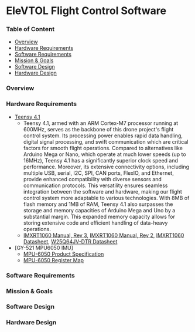 # EleVTOL Flight Control Software

### Table of Content
- [Overview](#overview)
- [Hardware Requirements](#hardware-requirements)
- [Software Requirements](#software-requirements)
- [Mission & Goals](#mission-&-goals)
- [Software Design](#software-design)
- [Hardware Design](#hardware-design)

### Overview


### Hardware Requirements
- [Teensy 4.1](https://www.pjrc.com/store/teensy41.html)
  - Teensy 4.1, armed with an ARM Cortex-M7 processor running at 600MHz, serves as the backbone of this drone project's flight control system. Its processing power enables rapid data handling, digital signal processing, and swift communication which are critical factors for smooth flight operations. Compared to alternatives like Arduino Mega or Nano, which operate at much lower speeds (up to 16MHz), Teensy 4.1 has a significantly superior clock speed and performance. Moreover, its extensive connectivity options, including multiple USB, serial, I2C, SPI, CAN ports, FlexIO, and Ethernet, provide enhanced compatibility with diverse sensors and communication protocols. This versatility ensures seamless integration between the software and hardware, making our flight control system more adaptable to various technologies. With 8MB of flash memory and 1MB of RAM, Teensy 4.1 also surpasses the storage and memory capacities of Arduino Mega and Uno by a substantial margin. This expanded memory capacity allows for storing extensive code and efficient handling of data-heavy operations.
  - [IMXRT1060 Manual, Rev 3](https://www.pjrc.com/teensy/IMXRT1060RM_rev3.pdf), [IMXRT1060 Manual, Rev 2](https://www.pjrc.com/teensy/IMXRT1060RM_rev2.pdf), [IMXRT1060 Datasheet](https://www.pjrc.com/teensy/IMXRT1060CEC_rev0_1.pdf), [W25Q64JV-DTR Datasheet](https://www.pjrc.com/teensy/winbond_w25q64jvxgim.pdf)
- [GY-521 MPU6050 IMU]
  - [MPU-6050 Product Specification](https://product.tdk.com/system/files/dam/doc/product/sensor/mortion-inertial/imu/data_sheet/mpu-6000-datasheet1.pdf)
  - [MPU-6050 Register Map](https://invensense.tdk.com/wp-content/uploads/2015/02/MPU-6000-Register-Map1.pdf)


### Software Requirements


### Mission & Goals


### Software Design

### Hardware Design
